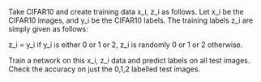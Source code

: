 
Take CIFAR10 and create training data x_i, z_i as follows. Let x_i be the CIFAR10 images, and y_i be the CIFAR10 labels. The training labels z_i are simply given as follows:

z_i = y_i if y_i is either 0 or 1 or 2, z_i is randomly 0 or 1 or 2 otherwise.

Train a network on this x_i, z_i data and predict labels on all test images. Check the accuracy on just the 0,1,2 labelled test images.
